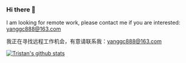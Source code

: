 ### Hi there 👋

<!--
**zerosoul/zerosoul** is a ✨ _special_ ✨ repository because its `README.md` (this file) appears on your GitHub profile.

Here are some ideas to get you started:

- 🔭 I’m currently working on ...
- 🌱 I’m currently learning ...
- 👯 I’m looking to collaborate on ...
- 🤔 I’m looking for help with ...
- 💬 Ask me about ...
- 📫 How to reach me: ...
- 😄 Pronouns: ...
- ⚡ Fun fact: ...
-->

I am looking for remote work, please contact me if you are interested: yanggc888@163.com 

我正在寻找远程工作机会，有意请联系我：yanggc888@163.com

[![Tristan's github stats](https://github-readme-stats.vercel.app/api?username=zerosoul)](https://github.com/zerosoul)
